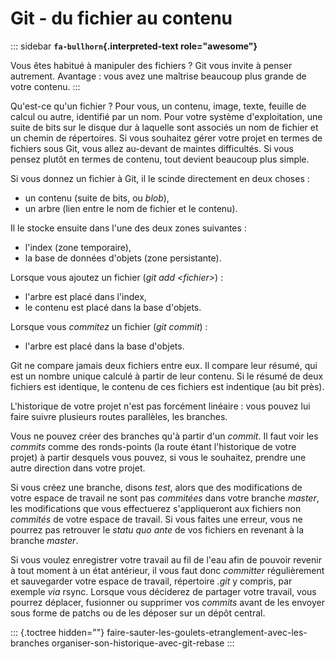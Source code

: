 # Git - du fichier au contenu

::: sidebar
**`fa-bullhorn`{.interpreted-text role="awesome"}**

Vous êtes habitué à manipuler des fichiers ? Git vous invite à penser
autrement. Avantage : vous avez une maîtrise beaucoup plus grande de
votre contenu.
:::

Qu\'est-ce qu\'un fichier ? Pour vous, un contenu, image, texte, feuille
de calcul ou autre, identifié par un nom. Pour votre système
d\'exploitation, une suite de bits sur le disque dur à laquelle sont
associés un nom de fichier et un chemin de répertoires. Si vous
souhaitez gérer votre projet en termes de fichiers sous Git, vous allez
au-devant de maintes difficultés. Si vous pensez plutôt en termes de
contenu, tout devient beaucoup plus simple.

Si vous donnez un fichier à Git, il le scinde directement en deux
choses :

-   un contenu (suite de bits, ou *blob*),
-   un arbre (lien entre le nom de fichier et le contenu).

Il le stocke ensuite dans l\'une des deux zones suivantes :

-   l\'index (zone temporaire),
-   la base de données d\'objets (zone persistante).

Lorsque vous ajoutez un fichier (*git add \<fichier\>*) :

-   l\'arbre est placé dans l\'index,
-   le contenu est placé dans la base d\'objets.

Lorsque vous *commitez* un fichier (*git commit*) :

-   l\'arbre est placé dans la base d\'objets.

Git ne compare jamais deux fichiers entre eux. Il compare leur résumé,
qui est un nombre unique calculé à partir de leur contenu. Si le résumé
de deux fichiers est identique, le contenu de ces fichiers est
indentique (au bit près).

L\'historique de votre projet n\'est pas forcément linéaire : vous
pouvez lui faire suivre plusieurs routes parallèles, les branches.

Vous ne pouvez créer des branches qu\'à partir d\'un *commit*. Il faut
voir les *commits* comme des ronds-points (la route étant l\'historique
de votre projet) à partir desquels vous pouvez, si vous le souhaitez,
prendre une autre direction dans votre projet.

Si vous créez une branche, disons *test*, alors que des modifications de
votre espace de travail ne sont pas *commitées* dans votre branche
*master*, les modifications que vous effectuerez s\'appliqueront aux
fichiers non *commités* de votre espace de travail. Si vous faites une
erreur, vous ne pourrez pas retrouver le *statu quo ante* de vos
fichiers en revenant à la branche *master*.

Si vous voulez enregistrer votre travail au fil de l\'eau afin de
pouvoir revenir à tout moment à un état antérieur, il vous faut donc
*committer* régulièrement et sauvegarder votre espace de travail,
répertoire *.git* y compris, par exemple *via* rsync. Lorsque vous
déciderez de partager votre travail, vous pourrez déplacer, fusionner ou
supprimer vos *commits* avant de les envoyer sous forme de patchs ou de
les déposer sur un dépôt central.

::: {.toctree hidden=""}
faire-sauter-les-goulets-etranglement-avec-les-branches
organiser-son-historique-avec-git-rebase
:::
